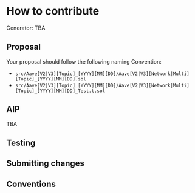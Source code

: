 # How to contribute

Generator: TBA

## Proposal

Your proposal should follow the following naming Convention:

- `src/Aave[V2|V3][Topic]_[YYYY][MM][DD]/Aave[V2|V3][Network|Multi][Topic]_[YYYY][MM][DD].sol`
- `src/Aave[V2|V3][Topic]_[YYYY][MM][DD]/Aave[V2|V3][Network|Multi][Topic]_[YYYY][MM][DD]_Test.t.sol`

## AIP

TBA

## Testing

## Submitting changes

## Conventions
